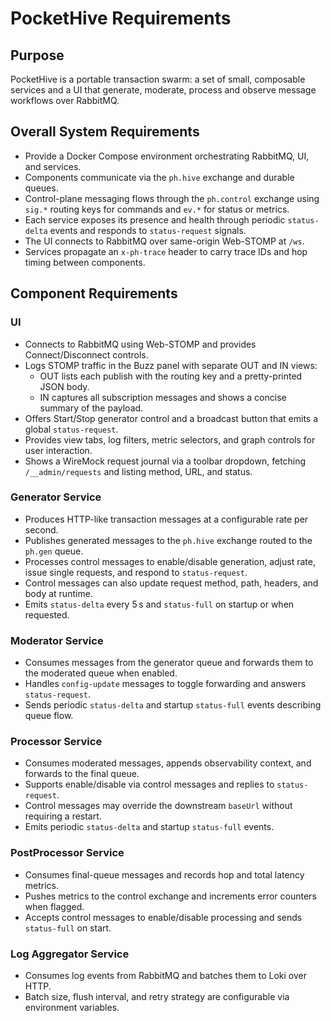 # PocketHive Requirements

## Purpose
PocketHive is a portable transaction swarm: a set of small, composable services and a UI that generate, moderate, process and observe message workflows over RabbitMQ.

## Overall System Requirements
- Provide a Docker Compose environment orchestrating RabbitMQ, UI, and services.
- Components communicate via the `ph.hive` exchange and durable queues.
- Control-plane messaging flows through the `ph.control` exchange using `sig.*` routing keys for commands and `ev.*` for status or metrics.
- Each service exposes its presence and health through periodic `status-delta` events and responds to `status-request` signals.
- The UI connects to RabbitMQ over same-origin Web-STOMP at `/ws`.
- Services propagate an `x-ph-trace` header to carry trace IDs and hop timing between components.

## Component Requirements

### UI
- Connects to RabbitMQ using Web-STOMP and provides Connect/Disconnect controls.
- Logs STOMP traffic in the Buzz panel with separate OUT and IN views:
  - OUT lists each publish with the routing key and a pretty-printed JSON body.
  - IN captures all subscription messages and shows a concise summary of the payload.
- Offers Start/Stop generator control and a broadcast button that emits a global `status-request`.
- Provides view tabs, log filters, metric selectors, and graph controls for user interaction.
- Shows a WireMock request journal via a toolbar dropdown, fetching `/__admin/requests` and listing method, URL, and status.

### Generator Service
- Produces HTTP-like transaction messages at a configurable rate per second.
- Publishes generated messages to the `ph.hive` exchange routed to the `ph.gen` queue.
- Processes control messages to enable/disable generation, adjust rate, issue single requests, and respond to `status-request`.
- Control messages can also update request method, path, headers, and body at runtime.
- Emits `status-delta` every 5 s and `status-full` on startup or when requested.

### Moderator Service
- Consumes messages from the generator queue and forwards them to the moderated queue when enabled.
- Handles `config-update` messages to toggle forwarding and answers `status-request`.
- Sends periodic `status-delta` and startup `status-full` events describing queue flow.

### Processor Service
- Consumes moderated messages, appends observability context, and forwards to the final queue.
- Supports enable/disable via control messages and replies to `status-request`.
- Control messages may override the downstream `baseUrl` without requiring a restart.
- Emits periodic `status-delta` and startup `status-full` events.

### PostProcessor Service
- Consumes final-queue messages and records hop and total latency metrics.
- Pushes metrics to the control exchange and increments error counters when flagged.
- Accepts control messages to enable/disable processing and sends `status-full` on start.

### Log Aggregator Service
- Consumes log events from RabbitMQ and batches them to Loki over HTTP.
- Batch size, flush interval, and retry strategy are configurable via environment variables.
